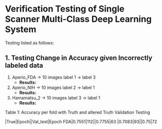 # Verification Testing of Single Scanner Multi-Class Deep Learning System

Testing listed as follows:

## 1. Testing Change in Accuracy given Incorrectly labeled data
1. Aperio_FDA -> 10 images label 1 -> label 3
    - **Results:** 
2. Aperio_NIH -> 10 images label 2 -> label 1
    - **Results:** 
3. Hamamatsu_2 -> 10 images label 3 -> label 1
    - **Results:** 

Table 1: Accuracy per fold with Truth and altered Truth Validation Testing


 |True|Epoch||Val_test|Epoch
FDA|0.7551|112||0.7755|63
 |0.7083|93||0.75|72




